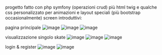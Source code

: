 progetto fatto con php symfony (operazioni crud) più  html twig e qualche css personalizzato per animazioni e layout speciali (più bootstrap occasionalmente)
screen introduttivi:

pagina principale
![image](https://github.com/user-attachments/assets/c1483e28-c647-4c43-ac00-e495afbc3cac)
![image](https://github.com/user-attachments/assets/920b2017-c7a3-4157-835d-cce403149fe3)
![image](https://github.com/user-attachments/assets/4b4efaf7-bc7d-49a2-828d-d92c25030c3e)

visualizzazione singolo skate
![image](https://github.com/user-attachments/assets/399415b1-724a-4a00-a376-d6fa5d78035d)
![image](https://github.com/user-attachments/assets/d1da09b0-6c30-4aac-86fd-3213e1155c3d)
![image](https://github.com/user-attachments/assets/d2de59e1-811a-4b85-a49a-d830f761305c)

login & register
![image](https://github.com/user-attachments/assets/6b690b90-7b8b-42c7-8038-06d08f404119)
![image](https://github.com/user-attachments/assets/d1810762-2d87-4ea4-adb1-4697570cb4c3)
